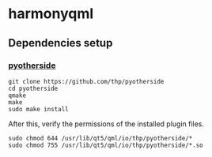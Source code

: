 # harmonyqml

## Dependencies setup

### [pyotherside](https://github.com/thp/pyotherside)

	git clone https://github.com/thp/pyotherside
	cd pyotherside
	qmake
	make
	sudo make install

After this, verify the permissions of the installed plugin files.

	sudo chmod 644 /usr/lib/qt5/qml/io/thp/pyotherside/*
	sudo chmod 755 /usr/lib/qt5/qml/io/thp/pyotherside/*.so
